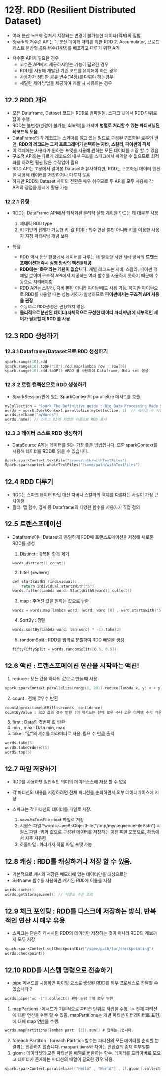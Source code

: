 # 12장. RDD (Resilient Distributed Dataset) 

- 여러 분산 노드에 걸쳐서 저장되는 변경이 불가능한 데이타(객체)의 집합
- Spark의 저수준 API는 1. 분산 데이터 처리를 위한 RDD 2. Accumulator, 브로드캐스트 분산형 공유 변수(14장)를 배포하고 다루기 위한 API

+ 저수준 API가 필요한 경우
  + 고수준 API에서 제공하지않는 기능이 필요한 경우
  + RDD를 사용해 개발된 기존 코드를 유지해야 하는 경우
  + 사용자가 정의한 공유 변수(14장)를 다뤄야 하는경우
  + 세밀한 제어 방법을 제공하여 개발 시 사용하는 경우
  
## 12.2 RDD 개요

- 모든 Dataframe, Dataset 코드는 RDD로 컴파일됨. 스파크 UI에서 RDD 단위로 잡이 수행
- RDD는 불변성(변경이 불가능, 회복력)을 가지며 **병렬로 처리할 수 있는 파티셔닝된 레코드의 모음**
- DataFrame의 각 레코드는 스키마를 알고 있는 필드로 구성된 구조화된 로우인 반면, **RDD의 레코드는 그저 프로그래머가 선택하는 자바, 스칼라, 파이썬의 객체**
- 이 객체에는 사용자가 원하는 포맷을 사용해 원하는 모든 데이터를 저장 할 수 있음
- 구조적 API와는 다르게 레코드의 내부 구조를 스파크에서 파악할 수 없으므로 최적화를 하려면 훨씬 많은 수작업이 필요
- RDD API는 11장에서 알아본 Dataset과 유사하지만, RDD는 구조화된 데이터 엔진을 사용해 데이터를 저장하거나 다루지 않음 
- 하지만 RDD와 Dataset 사이의 전환은 매우 쉬우므로 두 API를 모두 사용해 각 API의 장점을 동시에 활용 가능


### 12.2.1 유형
- RDD는 DataFrame API에서 최적화된 물리적 실행 계획을 만드는 데 대부분 사용
  1. 제네릭 RDD type
  2. 키 기반의 집계가 가능한 키-값 RDD : 특수 연산 뿐만 아니라 키를 이용한 사용자 지정 파티셔닝 개념 보유

- 특징
  - RDD 역시 분산 환경에서 데이터를 다루는 데 필요한 지연 처리 방식의 **트랜스포메이션과 즉시 실행 방식의 액션을제공**
  - **RDD에는 ‘로우’라는 개념이 없습니다.** 개별 레코드는 지바, 스칼라, 파이썬 객체일 뿐이며 구조적 API에서 제공하는 여러 함수를 사용하지 못하기 때문에 수동으로 처리해야함
  - RDD API는 스칼라, 자바 뿐만 아니라 파이썬에도 사용 가능. 하지만 파이썬으로 RDD를 사용할 때는 성능 저하가 발생하므로 **파이썬에서는 구조적 API 사용을 권장**
  - 수동으로 RDD생성은 권장하지 않음. 
  - **물리적으로 분산된 데이터(자체적으로 구성한 데이터 파티셔닝)에 세부적인 제어가 필요할 때 RDD 를 사용**

## 12.3 RDD 생성하기

### 12.3.1 Dataframe/Dataset으로 RDD 생성하기
``` C
spark.range(10).rdd
spark.range(10).toDF("id").rdd.map(lambda row : row[0])
spark.range(10).rdd.toDF() #RDD 를 사용하여 Dataframe, Data set 생성
```

### 12.3.2 로컬 컬렉션으로 RDD 생성하기
- SparkSession 안에 있는 SparkContext의 parallelize 메서드를 호출.
``` C
myCollection = "Spark The Definitive guide : Big Data Processing Made Simple".split(" ")
words = spark.SparkContext.parallelize(myCollection, 2)  // 파티션 수 지정가능
words.setName("myWords")
words.name() // 스파크 UI에 지정한 이름으로 RDD 표시
```

### 12.3.3 데이터 소스로 RDD 생성하기
- DataSource API는 데이터를 읽는 가장 좋은 방법입니다. 또한 sparkContext를 시용해 데이터를 RDD로 읽을 수 있습니다.
``` C
Spark.sparkContext.textFile("/some/path/withTextFiles")
Spark.sparkcontext.wholeTextFiles("/some/path/withTextFiles")
```

## 12.4 RDD 다루기
- RDD는 스파크 데이터 타입 대신 자바나 스칼라의 객체를 다룬다는 사실이 가장 큰 차이점
- 필터, 맵 함수, 집계 등 Dataframe의 다양한 함수를 사용자가 직접 정의

## 12.5 트랜스포메이션
- Dataframe이나 Dataset과 동일하게 RDD에 트랜스포메이션을 지정해 새로운 RDD를 생성

  1. Distinct : 중복된 항목 제거
  ``` C
  words.distinct().count()
  ```

  2. filter (=where)
  ``` C
  def startsWithS (individual):
      return individual.startsWith("S")
  words.filter(lambda word: StartsWithS(word)).collect()
  ```

  3. map : 주어진 값을 원하는 값으로 반환
  ``` C
  words = words.map(lambda word: (word, word [0] , word.startswith("5")))
  ```

  4. SortBy : 정렬
  ``` C
  words.sortBy(lambda word: len(word) * -1).take(2)
  ```

  5. randomSplit : RDD를 임의로 분할하여 RDD 배열을 생성 
  ``` C
  fiftyFiftySplit = words.randomSplit([O.5, 0.5])
  ```

## 12.6 액션 : 트랜스포메이션 연산을 시작하는 액션!

  1. reduce : 모든 값을 하나의 값으로 만들 때 사용
  ``` C
  spark.sparkContext.parallelize(range(1, 20)).reduce(lambda x, y: x + y)  // result = 210
  ```
  2. count : 전체 로우수 반환 
  ``` C
  countApprox(timeoutMilliseconds, confidence) 
  countByValue : RDD 값의 갯수 반환 (이 메서드는 전체 로우 수나 고유 아이템 수가 작은 경우에만 사용하는 것이 좋음)
  ```
  3. first : Data의 첫번째 값 반환
  4. min , max : Data min, max
  5. take : "값"의 개수를 파라미터로 사용. 필요 수 만큼 출력
  ``` C 
  words.take(5)
  word5.takeOrdered(5)
  word5.top(5)
  ```

## 12.7 파일 저장하기
- RDD를 사용하면 일반적인 의미의 데이터소스에 저장 할 수 없음
- 각 파티션의 내용을 저장하려면 전체 파티션을 순회하면서 외부 데이터베이스에 저장
- 스파크는 각 파티션의 데이터를 파일로 저장.

  1. saveAsTextFile : text 파일로 저장
  2. 시퀀스 파일 *words.saveAsObjectFile("/tmp/my/sequenceFilePath")
    시퀀스 파일 : 키와 값으로 구성된 데이터를 저장하는 이진 파일 포맷으로, 하둡에서 자주 사용됨
  3. 하둡파일 : 여러가지 하둡 파일 포맷 가능

## 12.8 캐싱 : RDD를 캐싱하거나 저장 할 수 있음. 
- 기본적으로 캐시와 저장은 메모리에 있는 데이터만을 대상으로함
- SetName 함수를 사용하면 캐시된 RDD에 이름을 지정
``` C 
words.cache()
words.getStorageLevel() // 저장소 수준 조회
```

## 12.9 체크 포인팅 : RDD를 디스크에 저장하는 방식. 반복적인 연산 시 매우 유용
- 스파크는 단순히 캐시처럼 RDD의 데이터만 저장하는 것이 아니라 RDD의 계보까지 모두 저장
``` C 
spark.sparkContext.setCheckpointDir("/some/path/for/checkpointing")
words.checkpoint()
```

## 12.10 RDD를 시스템 명령으로 전송하기
- pipe 메서드를 시용하면 파이핑 요소로 생성된 RDD를 외부 프로세스로 전달할 수 있습니다 ? 
``` C 
words.pipe("wc -1").collect() #파티션당 5개 로우 반환
```
  1. mapPartions : 메서드가 기본적으로 파티션 단위로 작업을 수행. -> 전체 파티션에 대한 연산을 수행 할 수 있음. mapPartitions는 개별 파티션(이터레이터로 표현)에 대해 map 연산을 수행.
  ``` C 
  words.mapPartitions(lambda part: [1]).sum() # 합계는 2입니다.
  ```
  2. foreach Partition : foreach Partition 함수는 파티션의 모든 데이터를 순회할 뿐 결과는 반환하지 않습니다. mappartitions와 차이는 반환값의 존재 여부일뿐
  3. glom : 데이터셋의 모든 파티션을 배열로 변환하는 함수. 데이터를 드라이버로 모으고 데이터가 존재하는 파티션의 배열이 필요한 경우 사용.
  ``` C 
  spark.sparkContext.parallelize(["Hello" , "World"] , 2).glom().collect() 
  ```
  
  

